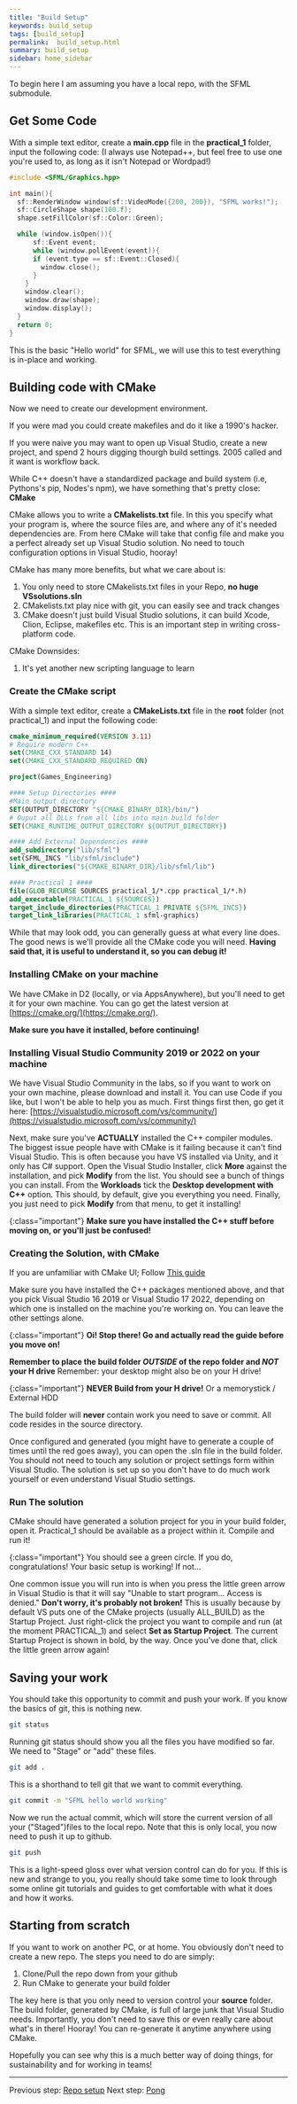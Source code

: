 ```yaml
---
title: "Build Setup"
keywords: build_setup
tags: [build_setup]
permalink:  build_setup.html
summary: build_setup
sidebar: home_sidebar
---
```


To begin here I am assuming you have a local repo, with the SFML submodule.

## Get Some Code
With a simple text editor, create a **main.cpp** file in the **practical_1** folder, input the following code:
(I always use Notepad++, but feel free to use one you're used to, as long as it isn't Notepad or Wordpad!)

```cpp
#include <SFML/Graphics.hpp>

int main(){
  sf::RenderWindow window(sf::VideoMode({200, 200}), "SFML works!");
  sf::CircleShape shape(100.f);
  shape.setFillColor(sf::Color::Green);

  while (window.isOpen()){
      sf::Event event;
      while (window.pollEvent(event)){
      if (event.type == sf::Event::Closed){
        window.close();
      }
    }
    window.clear();
    window.draw(shape);
    window.display();
  }
  return 0;
}
```

This is the basic "Hello world" for SFML, we will use this to test everything is in-place and working.

## Building code with CMake
Now we need to create our development environment. 

If you were mad you could create makefiles and do it like a 1990's hacker. 

If you were naive you may want to open up Visual Studio, create a new project, and spend 2 hours digging thourgh build settings. 2005 called and it want is workflow back.

While C++ doesn't have a standardized package and build system (i.e, Pythons's pip, Nodes's npm), we have something that's pretty close: **CMake**

CMake allows you to write a **CMakelists.txt** file. In this you specify what your program is, where the source files are, and where any of it's needed dependencies are. From here CMake will take that config file and make you a perfect already set up Visual Studio solution. No need to touch configuration options in Visual Studio, hooray!

CMake has many more benefits, but what we care about is:
1. You only need to store CMakelists.txt files in your Repo, __**no huge VSsolutions.sln**__
1. CMakelists.txt play nice with git, you can easily see and track changes
1. CMake doesn't just build Visual Studio solutions, it can build Xcode, Clion, Eclipse, makefiles etc. This is an important step in writing cross-platform code.

CMake Downsides:
1. It's yet another new scripting language to learn


### Create the CMake script
With a simple text editor, create a **CMakeLists.txt** file in the **root** folder (not practical_1) and input the following code:

```CMake
cmake_minimum_required(VERSION 3.11)
# Require modern C++
set(CMAKE_CXX_STANDARD 14)
set(CMAKE_CXX_STANDARD_REQUIRED ON)

project(Games_Engineering)

#### Setup Directories ####
#Main output directory
SET(OUTPUT_DIRECTORY "${CMAKE_BINARY_DIR}/bin/")
# Ouput all DLLs from all libs into main build folder
SET(CMAKE_RUNTIME_OUTPUT_DIRECTORY ${OUTPUT_DIRECTORY})

#### Add External Dependencies ####
add_subdirectory("lib/sfml")
set(SFML_INCS "lib/sfml/include")
link_directories("${CMAKE_BINARY_DIR}/lib/sfml/lib")

#### Practical 1 ####
file(GLOB_RECURSE SOURCES practical_1/*.cpp practical_1/*.h)
add_executable(PRACTICAL_1 ${SOURCES})
target_include_directories(PRACTICAL_1 PRIVATE ${SFML_INCS})
target_link_libraries(PRACTICAL_1 sfml-graphics)
```

While that may look odd, you can generally guess at what every line does. The good news is we'll provide all the CMake code you will need.
**Having said that, it is useful to understand it, so you can debug it!**

### Installing CMake on your machine
We have CMake in D2 (locally, or via AppsAnywhere), but you'll need to get it for your own machine. You can go get the latest version at [https://cmake.org/](https://cmake.org/). 

**Make sure you have it installed, before continuing!**

### Installing Visual Studio Community 2019 or 2022 on your machine
We have Visual Studio Community in the labs, so if you want to work on your own machine, please download and install it. You can use Code if you like, but I won't be able to help you as much. First things first then, go get it here: [https://visualstudio.microsoft.com/vs/community/](https://visualstudio.microsoft.com/vs/community/)

Next, make sure you've **ACTUALLY** installed the C++ compiler modules. The biggest issue people have with CMake is it failing because it can't find Visual Studio. This is often because you have VS installed via Unity, and it only has C# support. Open the Visual Studio Installer, click **More** against the installation, and pick **Modify** from the list. You should see a bunch of things you can install. From the **Workloads** tick the **Desktop development with C++** option. This should, by default, give you everything you need. Finally, you just need to pick **Modify** from that menu, to get it installing!

{:class="important"}
**Make sure you have installed the C++ stuff before moving on, or you'll just be confused!**

### Creating the Solution, with CMake
If you are unfamiliar with CMake UI; Follow [This guide](https://github.com/edinburgh-napier/aux_guides/blob/master/cmake_guide.pdf)

Make sure you have installed the C++ packages mentioned above, and that you pick Visual Studio 16 2019 or Visual Studio 17 2022, depending on which one is installed on the machine you're working on. You can leave the other settings alone.

{:class="important"}
**Oi! Stop there! Go and actually read the guide before you move on!**

**Remember to place the build folder *OUTSIDE* of the repo folder and *NOT* your H drive**
Remember: your desktop might also be on your H drive!

{:class="important"}
**NEVER Build from your H drive!** 
Or a memorystick / External HDD
	

The build folder will **never** contain work you need to save or commit. All code resides in the source directory.

Once configured and generated (you might have to generate a couple of times until the red goes away), you can open the .sln file in the build folder. You should not need to touch any solution or project settings form within Visual Studio.
The solution is set up so you don't have to do much work yourself or even understand Visual Studio settings.

### Run The solution
CMake should have generated a solution project for you in your build folder, open it.
Practical_1 should be available as a project within it. Compile and run it!

{:class="important"}
You should see a green circle. If you do, congratulations! Your basic setup is working! If not...

One common issue you will run into is when you press the little green arrow in Visual Studio is that it will say "Unable to start program... Access is denied." **Don't worry, it's probably not broken!** This is usually because by default VS puts one of the CMake projects (usually ALL_BUILD) as the Startup Project. Just right-click the project you want to compile and run (at the moment PRACTICAL_1) and select **Set as Startup Project**. The current Startup Project is shown in bold, by the way. Once you've done that, click the little green arrow again!

## Saving your work
You should take this opportunity to commit and push your work. If you know the basics of git, this is nothing new.
```bash
git status
```
Running git status should show you all the files you have modified so far. We need to "Stage" or "add" these files. 

```bash
git add .
```
This is a shorthand to tell git that we want to commit everything.


```bash
git commit -m "SFML hello world working"
```
Now we run the actual commit, which will store the current version of all your ("Staged")files to the local repo. Note that this is only local, you now need to push it up to github.

```bash
git push
```

This is a light-speed gloss over what version control can do for you. If this is new and strange to you, you really should take some time to look through some online git tutorials and guides to get comfortable with what it does and how it works.

## Starting from scratch
If you want to work on another PC, or at home. You obviously don't need to create a new repo.
The steps you need to do are simply:
1. Clone/Pull the repo down from your github
1. Run CMake to generate your build folder

The key here is that you only need to version control your **source** folder.
The build folder, generated by CMake, is full of large junk that Visual Studio needs. Importantly, you don't need to save this or even really care about what's in there! Hooray!
You can re-generate it anytime anywhere using CMake.

Hopefully you can see why this is a much better way of doing things, for sustainability and for working in teams!

---
Previous step: [Repo setup](repo_setup)
Next step: [Pong](pong)
